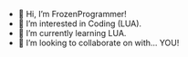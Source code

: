 - 👋 Hi, I’m FrozenProgrammer!
- 👀 I’m interested in Coding (LUA).
- 🌱 I’m currently learning LUA.
- 💞️ I’m looking to collaborate on with... YOU!
